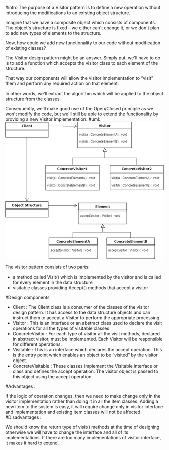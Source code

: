 #intro
The purpose of a Visitor pattern is to define a new operation without introducing the modifications to an existing object structure.

Imagine that we have a composite object which consists of components. The object's structure is fixed – we either can't change it, or we don't plan to add new types of elements to the structure.

Now, how could we add new functionality to our code without modification of existing classes?

The Visitor design pattern might be an answer. Simply put, we'll have to do is to add a function which accepts the visitor class to each element of the structure.

That way our components will allow the visitor implementation to “visit” them and perform any required action on that element.

In other words, we'll extract the algorithm which will be applied to the object structure from the classes.

Consequently, we'll make good use of the Open/Closed principle as we won't modify the code, but we'll still be able to extend the functionality by providing a new Visitor implementation.
#uml:
![GitHub Logo](Visitor-UML.png)

The visitor pattern consists of two parts:

* a method called Visit() which is implemented by the visitor and is called for every element in the data structure
* visitable classes providing Accept() methods that accept a visitor

#Design components
* Client : The Client class is a consumer of the classes of the visitor design pattern. It has access to the data structure objects and can instruct them to accept a Visitor to perform the appropriate processing.
* Visitor : This is an interface or an abstract class used to declare the visit operations for all the types of visitable classes.
* ConcreteVisitor : For each type of visitor all the visit methods, declared in abstract visitor, must be implemented. Each Visitor will be responsible for different operations.
* Visitable : This is an interface which declares the accept operation. This is the entry point which enables an object to be “visited” by the visitor object.
* ConcreteVisitable : These classes implement the Visitable interface or class and defines the accept operation. The visitor object is passed to this object using the accept operation.

#Advantages :

If the logic of operation changes, then we need to make change only in the visitor implementation rather than doing it in all the item classes.
Adding a new item to the system is easy, it will require change only in visitor interface and implementation and existing item classes will not be affected.
#Disadvantages :

We should know the return type of visit() methods at the time of designing otherwise we will have to change the interface and all of its implementations.
If there are too many implementations of visitor interface, it makes it hard to extend.